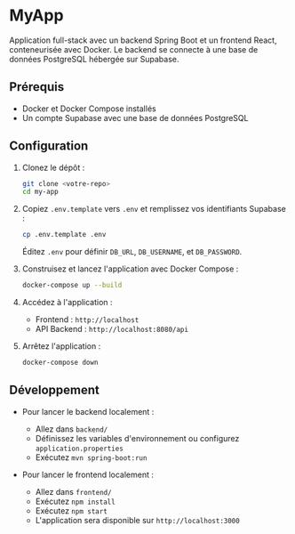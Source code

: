 # MyApp

Application full-stack avec un backend Spring Boot et un frontend React, conteneurisée avec Docker. Le backend se connecte à une base de données PostgreSQL hébergée sur Supabase.

## Prérequis

- Docker et Docker Compose installés
- Un compte Supabase avec une base de données PostgreSQL

## Configuration

1. Clonez le dépôt :
   ```bash
   git clone <votre-repo>
   cd my-app
   ```

2. Copiez `.env.template` vers `.env` et remplissez vos identifiants Supabase :
   ```bash
   cp .env.template .env
   ```
   Éditez `.env` pour définir `DB_URL`, `DB_USERNAME`, et `DB_PASSWORD`.

3. Construisez et lancez l'application avec Docker Compose :
   ```bash
   docker-compose up --build
   ```

4. Accédez à l'application :
   - Frontend : `http://localhost`
   - API Backend : `http://localhost:8080/api`

5. Arrêtez l'application :
   ```bash
   docker-compose down
   ```

## Développement

- Pour lancer le backend localement :
  - Allez dans `backend/`
  - Définissez les variables d'environnement ou configurez `application.properties`
  - Exécutez `mvn spring-boot:run`

- Pour lancer le frontend localement :
  - Allez dans `frontend/`
  - Exécutez `npm install`
  - Exécutez `npm start`
  - L'application sera disponible sur `http://localhost:3000`
